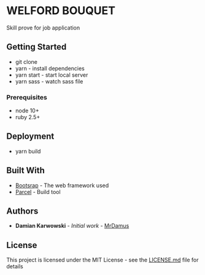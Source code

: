 # WELFORD BOUQUET

Skill prove for job application

## Getting Started

* git clone
* yarn - install dependencies
* yarn start - start local server
* yarn sass - watch sass file

### Prerequisites

* node 10+
* ruby 2.5+

## Deployment

* yarn build

## Built With

* [Bootsrap](https://getbootstrap.com/docs/4.2/getting-started/introduction/) - The web framework used
* [Parcel](https://parceljs.org/getting_started.html) - Build tool


## Authors

* **Damian Karwowski** - *Initial work* - [MrDamus](https://github.com/MrDamus)

## License

This project is licensed under the MIT License - see the [LICENSE.md](LICENSE.md) file for details
